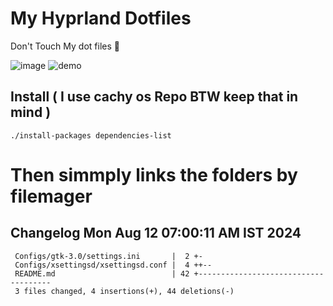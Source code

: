# My Hyprland Dotfiles
  Don't Touch My dot files 🙂
 

  ![image](https://github.com/ALEX5402/dotfiles/assets/76860596/2fbe6020-4d76-4cf7-b052-58ff43cda405)
  ![demo](https://github.com/ALEX5402/dotfiles/assets/76860596/ff68bba7-e8da-49d3-a716-3ed3d73cfc25)

## Install ( I use cachy os Repo BTW keep that in mind )
``` ./install-packages dependencies-list ```

# Then simmply links the folders by filemager
 
## Changelog Mon Aug 12 07:00:11 AM IST 2024
```
 Configs/gtk-3.0/settings.ini       |  2 +-
 Configs/xsettingsd/xsettingsd.conf |  4 ++--
 README.md                          | 42 +-------------------------------------
 3 files changed, 4 insertions(+), 44 deletions(-)
```
 
